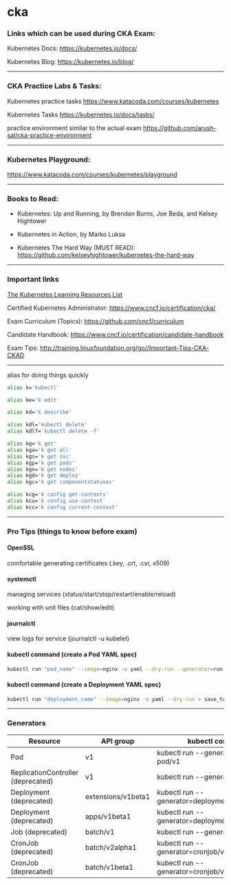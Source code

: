 # cka

### Links which can be used during CKA Exam:

Kubernetes Docs: https://kubernetes.io/docs/

Kubernetes Blog: https://kubernetes.io/blog/

---

### CKA Practice Labs & Tasks:

Kubernetes practice tasks https://www.katacoda.com/courses/kubernetes

Kubernetes Tasks https://kubernetes.io/docs/tasks/

practice environment similar to the actual exam https://github.com/arush-sal/cka-practice-environment

---

### Kubernetes Playground:

https://www.katacoda.com/courses/kubernetes/playground

---

### Books to Read:

- Kubernetes: Up and Running, by Brendan Burns, Joe Beda, and Kelsey Hightower

- Kubernetes in Action, by Marko Luksa

- Kubernetes The Hard Way (MUST READ): https://github.com/kelseyhightower/kubernetes-the-hard-way

---

### Important links

[The Kubernetes Learning Resources List](https://docs.google.com/spreadsheets/d/10NltoF_6y3mBwUzQ4bcQLQfCE1BWSgUDcJXy-Qp2JEU/view)

Certified Kubernetes Administrator: https://www.cncf.io/certification/cka/

Exam Curriculum (Topics): https://github.com/cncf/curriculum

Candidate Handbook: https://www.cncf.io/certification/candidate-handbook

Exam Tips: http://training.linuxfoundation.org/go//Important-Tips-CKA-CKAD

---

alias for doing things quickly
```bash
alias k='kubectl'

alias ke='k edit'

alias kd='k describe'

alias kdl='kubectl delete'
alias kdlf='kubectl delete -f'

alias kg='k get'
alias kga='k get all'
alias kgs='k get svc'
alias kgp='k get pods'
alias kgn='k get nodes'
alias kgd='k get deploy'
alias kgc='k get componentstatuses'

alias kcg='k config get-contexts'
alias kcu='k config use-context'
alias kcc='k config current-context'
```
---

### Pro Tips (things to know before exam)

#### OpenSSL

comfortable generating certificates (.key, .crt, .csr, x509)

#### systemctl

managing services (status/start/stop/restart/enable/reload)

working with unit files (cat/show/edit)

#### journalctl

view logs for service (journalctl -u kubelet)

#### kubectl command (create a Pod YAML spec)
```bash
kubectl run "pod_name" --image=nginx -o yaml --dry-run --generator=run-pod/v1 > save_to_pod_file.yml
```

#### kubectl command (create a Deployment YAML spec)
```bash
kubectl run "deployment_name" --image=nginx -o yaml --dry-run > save_to_deployment_file.yml
```
---

### Generators

Resource | API group | kubectl command
--- | --- | ---
Pod	| v1	| kubectl run --generator=run-pod/v1
ReplicationController (deprecated)	| v1	| kubectl run --generator=run/v1
Deployment (deprecated)	| extensions/v1beta1	| kubectl run --generator=deployment/v1beta1
Deployment (deprecated)	| apps/v1beta1	| kubectl run --generator=deployment/apps.v1beta1
Job (deprecated)	| batch/v1	| kubectl run --generator=job/v1
CronJob (deprecated)	| batch/v2alpha1	| kubectl run --generator=cronjob/v2alpha1
CronJob (deprecated)	| batch/v1beta1	| kubectl run --generator=cronjob/v1beta1
